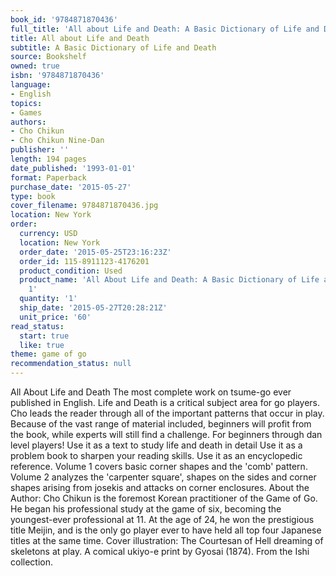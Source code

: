 ```yaml
---
book_id: '9784871870436'
full_title: 'All about Life and Death: A Basic Dictionary of Life and Death'
title: All about Life and Death
subtitle: A Basic Dictionary of Life and Death
source: Bookshelf
owned: true
isbn: '9784871870436'
language:
- English
topics:
- Games
authors:
- Cho Chikun
- Cho Chikun Nine-Dan
publisher: ''
length: 194 pages
date_published: '1993-01-01'
format: Paperback
purchase_date: '2015-05-27'
type: book
cover_filename: 9784871870436.jpg
location: New York
order:
  currency: USD
  location: New York
  order_date: '2015-05-25T23:16:23Z'
  order_id: 115-8911123-4176201
  product_condition: Used
  product_name: 'All About Life and Death: A Basic Dictionary of Life and Death, Volume
    1'
  quantity: '1'
  ship_date: '2015-05-27T20:28:21Z'
  unit_price: '60'
read_status:
  start: true
  like: true
theme: game of go
recommendation_status: null
---
```

All About Life and Death The most complete work on tsume-go ever published in English. Life and Death is a critical subject area for go players. Cho leads the reader through all of the important patterns that occur in play. Because of the vast range of material included, beginners will profit from the book, while experts will still find a challenge. For beginners through dan level players! Use it as a text to study life and death in detail Use it as a problem book to sharpen your reading skills. Use it as an encyclopedic reference. Volume 1 covers basic corner shapes and the 'comb' pattern. Volume 2 analyzes the 'carpenter square', shapes on the sides and corner shapes arising from josekis and attacks on corner enclosures. About the Author: Cho Chikun is the foremost Korean practitioner of the Game of Go. He began his professional study at the game of six, becoming the youngest-ever professional at 11. At the age of 24, he won the prestigious title Meijin, and is the only go player ever to have held all top four Japanese titles at the same time. Cover illustration: The Courtesan of Hell dreaming of skeletons at play. A comical ukiyo-e print by Gyosai (1874). From the Ishi collection.

